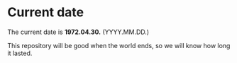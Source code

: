 # Current date

The current date is **1972.04.30.** (YYYY.MM.DD.)

This repository will be good when the world ends, so we will know how long it lasted.